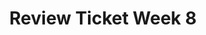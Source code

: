 ---
toc: true
comments: true
layout: post
title: Review Ticket Week 8
description: Review Ticket Week 8
type: tangibles
courses: { compsci: {week: 8} }
---